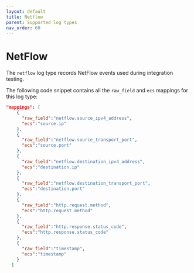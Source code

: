 ```yaml
---
layout: default
title: Netflow
parent: Supported log types
nav_order: 60
---
```


# NetFlow

The `netflow` log type records NetFlow events used during integration testing.

The following code snippet contains all the `raw_field` and `ecs` mappings for this log type:

```json
"mappings": [
    {
      "raw_field":"netflow.source_ipv4_address",
      "ecs":"source.ip"
    },
    {
      "raw_field":"netflow.source_transport_port",
      "ecs":"source.port"
    },
    {
      "raw_field":"netflow.destination_ipv4_address",
      "ecs":"destination.ip"
    },
    {
      "raw_field":"netflow.destination_transport_port",
      "ecs":"destination.port"
    },
    {
      "raw_field":"http.request.method",
      "ecs":"http.request.method"
    },
    {
      "raw_field":"http.response.status_code",
      "ecs":"http.response.status_code"
    },
    {
      "raw_field":"timestamp",
      "ecs":"timestamp"
    }
  ]
```